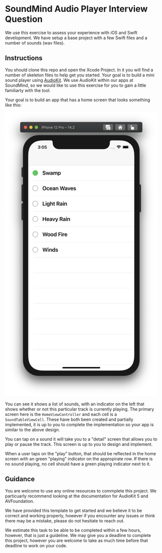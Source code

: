 # SoundMind Audio Player Interview Question
We use this exercise to assess your experience with iOS and Swift development. We have setup a base project with a few Swift files and a number of sounds (wav files).

## Instructions
You should clone this repo and open the Xcode Project. In it you will find a number of skeleton files to help get you started. Your goal is to build a mini sound player using [AudioKit](https://github.com/AudioKit/AudioKit). We use AudioKit within our apps at SoundMind, so we would like to use this exercise for you to gain a little familiarty with the tool.

Your goal is to build an app that has a home screen that looks something like this:

![Example Home Screen](/example-home-screen.png)

You can see it shows a list of sounds, with an indicator on the left that shows whether or not this particular track is currently playing. The primary screen here is the `HomeViewController` and each cell is a `SoundTableViewCell`. These have both been created and partially implemented, it is up to you to complete the implementation so your app is similar to the above design.

You can tap on a sound it will take you to a "detail" screen that allows you to play or pause the track. This screen is up to you to design and implement.

When a user taps on the "play" button, that should be reflected in the home screen with an green "playing" indicator on the appropirate row. If there is no sound playing, no cell should have a green playing indicator next to it.

## Guidance
You are welcome to use any online resources to commplete this project. We particuarly recommend looking at the documentation for AudioKit 5 and AVFoundation.

We have provided this template to get started and we believe it to be correct and working properly, however if you encounter any issues or think there may be a mistake, please do not hesitate to reach out.

We estimate this task to be able to be completed within a few hours, however, that is just a guideline. We may give you a deadline to complete this project, however you are welcome to take as much time before that deadline to work on your code.
